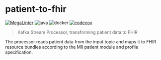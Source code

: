 # patient-to-fhir

[![MegaLinter](https://github.com/diz-unimr/patient-to-fhir/actions/workflows/mega-linter.yml/badge.svg?branch=master)](https://github.com/diz-unimr/patient-to-fhir/actions/workflows/mega-linter.yml?query=branch%3Amaster) ![java](https://github.com/diz-unimr/patient-to-fhir/actions/workflows/build.yml/badge.svg) ![docker](https://github.com/diz-unimr/patient-to-fhir/actions/workflows/release.yml/badge.svg) [![codecov](https://codecov.io/gh/diz-unimr/patient-to-fhir/graph/badge.svg?token=pjEHHwY2Q9)](https://codecov.io/gh/diz-unimr/patient-to-fhir)

> Kafka Stream Processor, transforming patient data to FHIR

The processor reads patient data from the input topic and maps it to FHIR resource bundles
according to the MII patient module and profile specification.